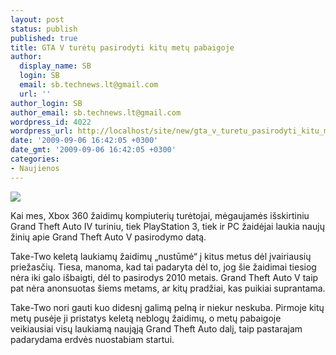 ```yaml
---
layout: post
status: publish
published: true
title: GTA V turėtų pasirodyti kitų metų pabaigoje
author:
  display_name: SB
  login: SB
  email: sb.technews.lt@gmail.com
  url: ''
author_login: SB
author_email: sb.technews.lt@gmail.com
wordpress_id: 4022
wordpress_url: http://localhost/site/new/gta_v_turetu_pasirodyti_kitu_metu_pabaigoje/
date: '2009-09-06 16:42:05 +0300'
date_gmt: '2009-09-06 16:42:05 +0300'
categories:
- Naujienos
---
```

<div class="imgright"><img src="http://t0.gstatic.com/images?q=tbn:bd44zBlDmLzV7M:http://img514.imageshack.us/img514/3158/gta5wy7.png"  /></div>
<p>Kai mes, Xbox 360 žaidimų kompiuterių turėtojai, mėgaujamės išskirtiniu Grand Theft Auto IV turiniu, tiek PlayStation 3, tiek ir PC žaidėjai laukia naujų žinių apie Grand Theft Auto V pasirodymo datą.</p>
<p>Take-Two keletą laukiamų žaidimų „nustūmė“ į kitus metus dėl įvairiausių priežasčių. Tiesa, manoma, kad tai padaryta dėl to, jog šie žaidimai tiesiog nėra iki galo išbaigti, dėl to pasirodys 2010 metais. Grand Theft Auto V taip pat nėra anonsuotas šiems metams, ar kitų pradžiai, kas puikiai suprantama.</p>
<p>Take-Two nori gauti kuo didesnį galimą pelną ir niekur neskuba. Pirmoje kitų metų pusėje ji pristatys keletą neblogų žaidimų, o metų pabaigoje veikiausiai visų laukiamą naująją Grand Theft Auto dalį, taip pastarajam padarydama erdvės nuostabiam startui.<br /></p>
